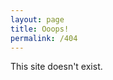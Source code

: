 ```yaml
---
layout: page
title: Ooops!
permalink: /404
---
```


<p id="notfound_text">This site doesn't exist.</p>

<script src="{{ '/scripts/languages.js' | relative_url }}">  
  var element = document.getElementById("notfound_text");
  
  if (isLanguage('DE'))
  {
    element.innerHTML = "Diese Seite existiert nicht.";
  }
</script>
